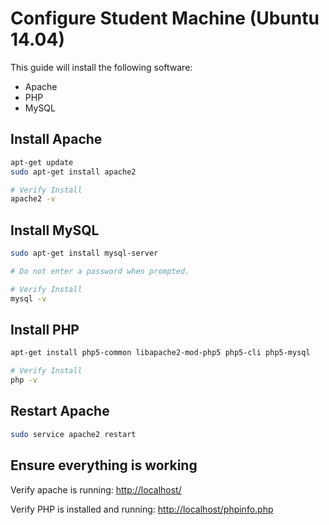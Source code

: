 # Configure Student Machine (Ubuntu 14.04)

This guide will install the following software:

- Apache
- PHP
- MySQL

## Install Apache

```sh
apt-get update
sudo apt-get install apache2

# Verify Install
apache2 -v
```

## Install MySQL

```sh
sudo apt-get install mysql-server

# Do not enter a password when prompted.

# Verify Install
mysql -v
```

## Install PHP

```sh
apt-get install php5-common libapache2-mod-php5 php5-cli php5-mysql

# Verify Install
php -v
```

## Restart Apache
```sh
sudo service apache2 restart
```

## Ensure everything is working

Verify apache is running: 
[http://localhost/](http://localhost/)

Verify PHP is installed and running: 
[http://localhost/phpinfo.php](http://localhost/phpinfo.php)



